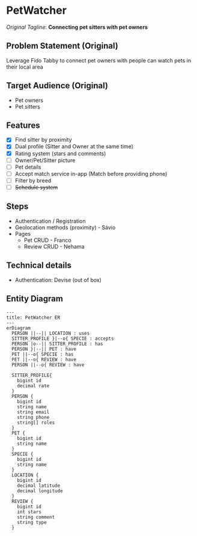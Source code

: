 # PetWatcher

*Original Tagline*: **Connecting pet sitters with pet owners**

## Problem Statement (Original)
Leverage Fido Tabby to connect pet owners with people can watch pets in their local area

## Target Audience (Original)
- Pet owners
- Pet sitters

## Features

- [X] Find sitter by proximity
- [X] Dual profile (Sitter and Owner at the same time)
- [X] Rating system (stars and comments)
- [ ] Owner/Pet/Sitter picture
- [ ] Pet details
- [ ] Accept match service in-app (Match before providing phone)
- [ ] Filter by breed
- [ ] ~~Schedule system~~

## Steps

- Authentication / Registration
- Geolocation methods (proximity) - Sávio
- Pages
  - Pet CRUD - Franco
  - Review CRUD - Nehama

## Technical details

- Authentication: Devise (out of box)

## Entity Diagram

```mermaid
---
title: PetWatcher ER
---
erDiagram
  PERSON ||--|| LOCATION : uses
  SITTER_PROFILE }|--o{ SPECIE : accepts
  PERSON |o--|| SITTER_PROFILE : has
  PERSON }|--|| PET : have
  PET ||--o{ SPECIE : has
  PET ||--o{ REVIEW : have
  PERSON ||--o{ REVIEW : have

  SITTER_PROFILE{
    bigint id
    decimal rate
  }
  PERSON {
    bigint id
    string name
    string email
    string phone
    string[] roles
  }
  PET {
    bigint id
    string name
  }
  SPECIE {
    bigint id
    string name
  }
  LOCATION {
    bigint id
    decimal latitude
    decimal longitude
  }
  REVIEW {
    bigint id
    int stars
    string comment
    string type
  }
```